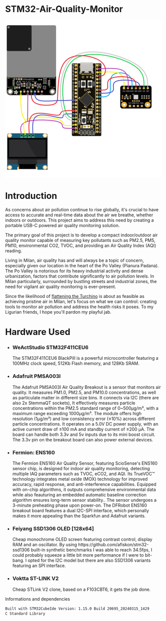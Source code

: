 # STM32-Air-Quality-Monitor


  <img src="https://github.com/FNNN98/STM32-Air-Quality-Monitor/blob/main/air-quality-pinout-configuration.png?raw=true" width="800">

# Introduction
As concerns about air pollution continue to rise globally, it's crucial to have access to accurate and real-time data about the air we breathe, whether indoors or outdoors. This project aims to address this need by creating a portable USB-C powered air quality monitoring solution.

The primary goal of this project is to develop a compact indoor/outdoor air quality monitor capable of measuring key pollutants such as PM2.5, PM5, PM10, environmental CO2, TVOC, and providing an Air Quality Index (AQI) reading.

Living in Milan, air quality has and will always be a topic of concern, especially given our location in the heart of the Po Valley (Pianura Padana). The Po Valley is notorious for its heavy industrial activity and dense urbanization, factors that contribute significantly to air pollution levels. In Milan particularly, surrounded by bustling streets and industrial zones, the need for vigilant air quality monitoring is ever-present. 

Since the likelihood of [flattening the Turchino](https://www.youtube.com/watch?v=vmvpm51TdJM) is about as feasible as achieving pristine air in Milan, let's focus on what we can control: creating tools to monitor air pollution and address the health risks it poses.
To my Ligurian friends, I hope you'll pardon my playful jab.

# Hardware Used

- <h3 align="left"> WeActStudio STM32F411CEU6 </h3>

  The STM32F411CEU6 BlackPill is a powerful microcontroller featuring a 100MHz clock speed, 512Kb Flash memory, and 128Kb SRAM. 
  
- <h3 align="left"> Adafruit PMSA003I </h3>
  
  The Adafruit PMSA003I Air Quality Breakout is a sensor that monitors air quality. It measures PM1.0, PM2.5, and PM10.0 concentrations, as well as particulate matter in different size bins.
  It connects via I2C (there are also 2x StemmaQT sockets),  It effectively measures particle concentrations within the PM2.5 standard range of 0~500μg/m³, with a maximum range exceeding 1000μg/m³.
  The module offers high resolution (1μg/m³) and low consistency error (±10%) across different particle concentrations.
  It operates on a 5.0V DC power supply, with an active current draw of ≤100 mA and standby current of ≤200 μA.
  The board can handle both 3.3v and 5v inputs due to its mini boost circuit. The 3.3v pin on the breakout board can also power external devices.
  
- <h3 align="left"> Fermion: ENS160 </h3>
  
  The Fermion ENS160 Air Quality Sensor, featuring ScioSense's ENS160 sensor chip, is designed for indoor air quality monitoring, detecting multiple IAQ parameters such as TVOC, eCO2, and AQI.
  Its TrueVOC™ technology integrates metal oxide (MOX) technology for improved accuracy, rapid response, and anti-interference capabilities.
  Equipped with on-chip algorithms, it outputs comprehensive environmental data while also feauturing an embedded automatic baseline correction algorithm ensures long-term sensor stability.. The sensor undergoes a 3-minute preheating phase upon power-on.
  The DFRobot ENS160 breakout board features a dual I2C-SPI interface, which personally makes it more appealing than the Sparkfun and Adafruit variants.

- <h3 align="left"> Feiyang SSD1306 OLED [128x64] </h3>
  Cheap monochrome OLED screen featuring contrast control, display RAM and an oscillator. 
  By using https://github.com/afiskon/stm32-ssd1306 built-in synthetic benchmarks I was able to reach 34.5fps, I could probably squeeze a little bit      more performance if I were to bit-bang.
  I opted for the I2C model but there are also SSD1306 variants featuring an SPI interface.

- <h3 align="left"> Voktta ST-LINK V2 </h3>
  Cheap STLink V2 clone, based on a F103CBT6, it gets the job done.

Informations and dependencies

    Built with STM32CubeIde Version: 1.15.0 Build 20695_20240315_1429
    C Standard Library


    

